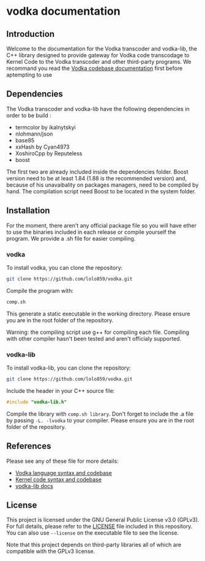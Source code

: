 # vodka documentation

## Introduction

Welcome to the documentation for the Vodka transcoder and vodka-lib, the C++ library designed to provide gateway for Vodka code transcodage to Kernel Code to the Vodka transcoder and other third-party programs. We recommand you read the [Vodka codebase documentation](https://github.com/lolo859/vodka/docs/vodka-codebase.md) first before aptempting to use 

## Dependencies

The Vodka transcoder and vodka-lib have the following dependencies in order to be build :
- termcolor by ikalnytskyi
- nlohmann/json
- base85
- xxHash by Cyan4973
- XoshiroCpp by Reputeless
- boost

The first two are already included inside the dependencies folder. Boost version need to be at least 1.84 (1.88 is the recommended version) and, because of his unavaibality on packages managers, need to be compiled by hand. The compilation script need Boost to be located in the system folder.

## Installation

For the moment, there aren't any official package file so you will have ether to use the binaries included in each release or compile yourself the program. We provide a .sh file for easier compiling.

### vodka

To install vodka, you can clone the repository:

```sh
git clone https://github.com/lolo859/vodka.git
```

Compile the program with:

```sh
comp.sh
```

This generate a static executable in the working directory. Please ensure you are in the root folder of the repository.

Warning: the compiling script use g++ for compiling each file. Compiling with other compiler hasn't been tested and aren't officialy supported.

### vodka-lib

To install vodka-lib, you can clone the repository:

```sh
git clone https://github.com/lolo859/vodka.git
```

Include the header in your C++ source file:

```cpp
#include "vodka-lib.h"
```

Compile the library with ```comp.sh library```. Don't forget to include the .a file by passing ```-L. -lvodka``` to your compiler. Please ensure you are in the root folder of the repository.

## References

Please see any of these file for more details:
- [Vodka language syntax and codebase](https://github.com/lolo859/vodka/docs/vodka-codebase.md)
- [Kernel code syntax and codebase](https://github.com/lolo859/vodka/docs/kernel-codebase.md)
- [vodka-lib docs](https://github.com/lolo859/vodka/docs/vodka-lib-usage.md)

## License

This project is licensed under the GNU General Public License v3.0 (GPLv3).  
For full details, please refer to the [LICENSE](./LICENSE) file included in this repository.  You can also use `--license` on the executable file to see the license.

Note that this project depends on third-party libraries all of which are compatible with the GPLv3 license.
